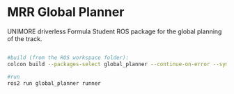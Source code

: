 # MRR Global Planner

UNIMORE driverless Formula Student ROS package for the global planning of the track.



```sh

#build (from the ROS workspace folder):
colcon build --packages-select global_planner --continue-on-error --symlink-install

#run
ros2 run global_planner runner

```